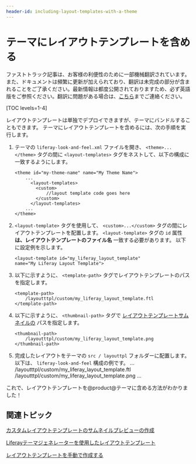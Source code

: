 ```yaml
---
header-id: including-layout-templates-with-a-theme
---
```


# テーマにレイアウトテンプレートを含める

<p class="alert alert-info"><span class="wysiwyg-color-blue120">ファストトラック記事は、お客様の利便性のために一部機械翻訳されています。また、ドキュメントは頻繁に更新が加えられており、翻訳は未完成の部分が含まれることをご了承ください。最新情報は都度公開されておりますため、必ず英語版をご参照ください。翻訳に問題がある場合は、<a href="mailto:support-content-jp@liferay.com">こちら</a>までご連絡ください。</span></p>

[TOC levels=1-4]

レイアウトテンプレートは単独でデプロイできますが、テーマにバンドルすることもできます。 テーマにレイアウトテンプレートを含めるには、次の手順を実行します。

1.  テーマの `liferay-look-and-feel.xml` ファイルを開き、 `<theme>...</theme>` タグの間に `<layout-templates>` タグをネストして、以下の構成に一致するようにします。

    ``` 
    <theme id="my-theme-name" name="My Theme Name">
        ...
          <layout-templates>
            <custom>
                //layout template code goes here
            </custom>
          </layout-templates>
        ...
    </theme>  
    ```

2.  `<layout-template>` タグを使用して、 `<custom>...</custom>` タグの間にレイアウトテンプレートを配置します。 `<layout-template>` タグの `id` 属性 **は、レイアウトテンプレートのファイル名** 一致する必要があります。 以下に設定例を示します。
   
        <layout-template id="my_liferay_layout_template" 
        name="My Liferay Layout Template">

3.  以下に示すように、 `<template-path>` タグでレイアウトテンプレートのパスを指定します。
   
        <template-path>
            /layoutttpl/custom/my_liferay_layout_template.ftl
        </template-path>

4.  以下に示すように、 `<thumbnail-path>` タグで [レイアウトテンプレートサムネイルの](/docs/7-1/tutorials/-/knowledge_base/t/creating-custom-layout-template-thumbnail-previews) パスを指定します。
   
        <thumbnail-path>
            /layoutttpl/custom/my_liferay_layout_template.png
        </thumbnail-path>

5.  完成したレイアウトをテーマの `src / layouttpl` フォルダーに配置します。 以下は、 `liferay-look-and-feel` 構成の例です。<theme id="my-theme-name" name="My Theme Name"> ... <layout-templates> <custom> <layout-template id="my_liferay_layout_template" name="My Liferay Layout Template"> <template-path> /layoutttpl/custom/my_liferay_layout_template.ftl </template-path> <thumbnail-path> /layoutttpl/custom/my_liferay_layout_template.png </thumbnail-path> </layout-template> </custom> </layout-templates> ... </theme>

これで、レイアウトテンプレートを@product@テーマに含める方法がわかりました！

## 関連トピック

[カスタムレイアウトテンプレートのサムネイルプレビューの作成](/docs/7-1/tutorials/-/knowledge_base/t/creating-custom-layout-template-thumbnail-previews)

[Liferayテーマジェネレーターを使用したレイアウトテンプレート](/docs/7-1/tutorials/-/knowledge_base/t/creating-layout-templates-with-the-themes-generator)

[レイアウトテンプレートを手動で作成する](/docs/7-1/tutorials/-/knowledge_base/t/creating-layout-templates-manually)
